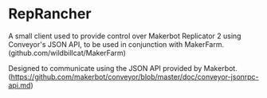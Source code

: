 RepRancher
==========

A small client used to provide control over Makerbot Replicator 2 using Conveyor's JSON API, to be used in conjunction with MakerFarm. (github.com/wildbillcat/MakerFarm)

Designed to communicate using the JSON API provided by Makerbot. (https://github.com/makerbot/conveyor/blob/master/doc/conveyor-jsonrpc-api.md)
